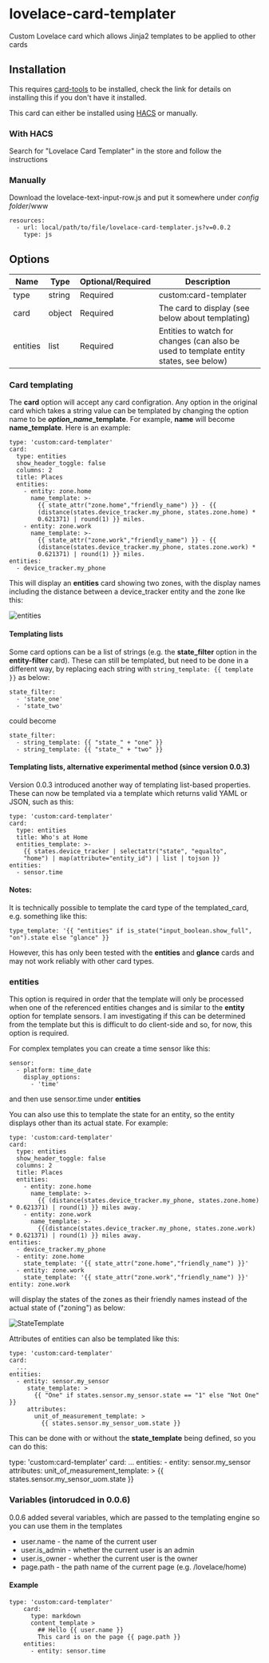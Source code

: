 # lovelace-card-templater
Custom Lovelace card which allows Jinja2 templates to be applied to other cards

## Installation

This requires [card-tools](https://github.com/thomasloven/lovelace-card-tools) to be installed, check the link for details on installing this if you don't have it installed.

This card can either be installed using [HACS](https://github.com/custom-components/hacs) or manually.

### With HACS
Search for "Lovelace Card Templater" in the store and follow the instructions

### Manually

Download the lovelace-text-input-row.js and put it somewhere under *config folder*/www

    resources:
      - url: local/path/to/file/lovelace-card-templater.js?v=0.0.2
        type: js

## Options

| Name     | Type   | Optional/Required | Description                                                                           |
|----------|--------|-------------------|---------------------------------------------------------------------------------------|
| type     | string | Required          | custom:card-templater                                                                 |
| card     | object | Required          | The card to display (see below about templating)                                      |
| entities | list   | Required          | Entities to watch for changes (can also be used to template entity states, see below) |

### Card templating

The **card** option will accept any card configration. Any option in the original card which takes a string value can be templated by changing the option name to be ***option\_name*\_template**. For example, **name** will become **name_template**. Here is an example:

    type: 'custom:card-templater'
    card:
      type: entities
      show_header_toggle: false
      columns: 2
      title: Places
      entities:
        - entity: zone.home
          name_template: >-
            {{ state_attr("zone.home","friendly_name") }} - {{
            (distance(states.device_tracker.my_phone, states.zone.home) *
            0.621371) | round(1) }} miles.
        - entity: zone.work
          name_template: >-
            {{ state_attr("zone.work","friendly_name") }} - {{
            (distance(states.device_tracker.my_phone, states.zone.work) *
            0.621371) | round(1) }} miles.
    entities:
      - device_tracker.my_phone

This will display an **entities** card showing two zones, with the display names including the distance between a device_tracker entity and the zone lke this:

![entities](https://user-images.githubusercontent.com/2099542/57008002-cac2f280-6be4-11e9-8f86-061f781c470f.PNG)

#### Templating lists

Some card options can be a list of strings (e.g. the **state_filter** option in the **entity-filter** card). These can still be templated, but need to be done in a different way, by replacing each string with ```string_template: {{ template }}``` as below:

    state_filter:
      - 'state_one'
      - 'state_two'

could become

    state_filter:
      - string_template: {{ "state_" + "one" }}
      - string_template: {{ "state_" + "two" }}

#### Templating lists, alternative experimental method (since version 0.0.3)

Version 0.0.3 introduced another way of templating list-based properties. These can now be templated via a template which returns valid YAML or JSON, such as this:

    type: 'custom:card-templater'
    card:
      type: entities
      title: Who's at Home
      entities_template: >-
        {{ states.device_tracker | selectattr("state", "equalto",
        "home") | map(attribute="entity_id") | list | tojson }}
    entities:
      - sensor.time

#### Notes:

It is technically possible to template the card type of the templated_card, e.g. something like this:

    type_template: '{{ "entities" if is_state("input_boolean.show_full", "on").state else "glance" }}

However, this has only been tested with the **entities** and **glance** cards and may not work reliably with other card types.

### entities

This option is required in order that the template will only be processed when one of the referenced entities changes and is similar to the **entity** option for template sensors. I am investigating if this can be determined from the template but this is difficult to do client-side and so, for now, this option is required.

For complex templates you can create a time sensor like this:

    sensor:
      - platform: time_date
        display_options:
          - 'time'

and then use sensor.time under **entities**

You can also use this to template the state for an entity, so the entity displays other than its actual state. For example:

    type: 'custom:card-templater'
    card:
      type: entities
      show_header_toggle: false
      columns: 2
      title: Places
      entities:
        - entity: zone.home
          name_template: >-
            {{ (distance(states.device_tracker.my_phone, states.zone.home) * 0.621371) | round(1) }} miles away.
        - entity: zone.work
          name_template: >-
            {{(distance(states.device_tracker.my_phone, states.zone.work) * 0.621371) | round(1) }} miles away.
    entities: 
      - device_tracker.my_phone
      - entity: zone.home
        state_template: '{{ state_attr("zone.home","friendly_name") }}'
      - entity: zone.work
        state_template: '{{ state_attr("zone.work","friendly_name") }}'
    entity: zone.work

will display the states of the zones as their friendly names instead of the actual state of ("zoning") as below:

![StateTemplate](https://user-images.githubusercontent.com/2099542/57028392-e656e900-6c36-11e9-8094-96ff122bb54d.png)

Attributes of entities can also be templated like this:

    type: 'custom:card-templater'
    card:
      ...
    entities:
      - entity: sensor.my_sensor
         state_template: >
           {{ "One" if states.sensor.my_sensor.state == "1" else "Not One" }}
         attributes:
           unit_of_measurement_template: >
             {{ states.sensor.my_sensor_uom.state }}
             
This can be done with or without the **state_template** being defined, so you can do this:

type: 'custom:card-templater'
    card:
      ...
    entities:
      - entity: sensor.my_sensor
         attributes:
           unit_of_measurement_template: >
             {{ states.sensor.my_sensor_uom.state }}
             
### Variables (intorudced in 0.0.6)

0.0.6 added several variables, which are passed to the templating engine so you can use them in the templates

* user.name - the name of the current user
* user.is_admin - whether the current user is an admin
* user.is_owner - whether the current user is the owner
* page.path - the path name of the current page (e.g. /lovelace/home)

#### Example

    type: 'custom:card-templater'
        card:
          type: markdown
          content_template >
            ## Hello {{ user.name }}
            This card is on the page {{ page.path }}
        entities:
          - entity: sensor.time
